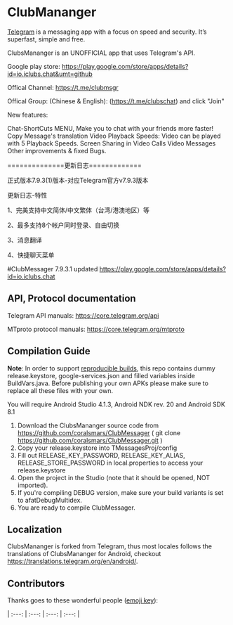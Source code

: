 # ClubMananger

[Telegram](https://telegram.org) is a messaging app with a focus on speed and security. It’s superfast, simple and free.

ClubsMananger is an UNOFFICIAL app that uses Telegram's API.

Google play store: https://play.google.com/store/apps/details?id=io.iclubs.chat&umt=github

Offical Channel: https://t.me/clubmsgr

Offical Group: (Chinese & English): (https://t.me/clubschat) and click "Join"

New features:

Chat-ShortCuts MENU, Make you to chat with your friends more faster!
Copy Message's translation
Video Playback Speeds: Video can be played with 5 Playback Speeds.
Screen Sharing in Video Calls
Video Messages
Other improvements & fixed Bugs.

==============更新日志=============

正式版本7.9.3(1)版本-对应Telegram官方v7.9.3版本

更新日志-特性

1、完美支持中文简体/中文繁体（台湾/港澳地区）等

2、最多支持8个帐户同时登录、自由切换

3、消息翻译

4、快捷聊天菜单

#ClubMessager 7.9.3.1 updated https://play.google.com/store/apps/details?id=io.iclubs.chat


## API, Protocol documentation

Telegram API manuals: https://core.telegram.org/api

MTproto protocol manuals: https://core.telegram.org/mtproto

## Compilation Guide

**Note**: In order to support [reproducible builds](https://core.telegram.org/reproducible-builds), this repo contains dummy release.keystore,  google-services.json and filled variables inside BuildVars.java. Before publishing your own APKs please make sure to replace all these files with your own.

You will require Android Studio 4.1.3, Android NDK rev. 20 and Android SDK 8.1

1. Download the ClubsMananger source code from https://github.com/coralsmars/ClubMessager ( git clone https://github.com/coralsmars/ClubMessager.git )
2. Copy your release.keystore into TMessagesProj/config
3. Fill out RELEASE_KEY_PASSWORD, RELEASE_KEY_ALIAS, RELEASE_STORE_PASSWORD in local.properties to access your  release.keystore
4. Open the project in the Studio (note that it should be opened, NOT imported).
5. If you're compiling DEBUG version, make sure your build variants is set to afatDebugMultidex.
6. You are ready to compile ClubMessager.

## Localization

ClubsMananger is forked from Telegram, thus most locales follows the translations of ClubsMananger for Android, checkout https://translations.telegram.org/en/android/.

## Contributors

Thanks goes to these wonderful people ([emoji key](https://allcontributors.org/docs/en/emoji-key)):

<!-- ALL-CONTRIBUTORS-LIST:START - Do not remove or modify this section -->
| :---: | :---: | :---: | :---: |
<!-- ALL-CONTRIBUTORS-LIST:END -->

